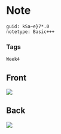 # Note
```
guid: kSa~e}7*.0
notetype: Basic+++
```

### Tags
```
Week4
```

## Front
<img src="paste-e2a3682dbcad5192d8e2ad40bcfd7d29a5a1f2b3.jpg">

## Back
<img src="paste-28ee38bfb03015ff01ae16daad3550885644761b.jpg">
